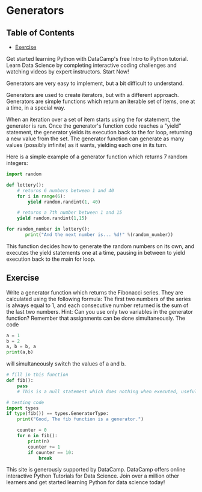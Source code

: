 # Generators

## Table of Contents

<!-- START doctoc generated TOC please keep comment here to allow auto update -->
<!-- DON'T EDIT THIS SECTION, INSTEAD RE-RUN doctoc TO UPDATE -->

- [Exercise](#exercise)

<!-- END doctoc generated TOC please keep comment here to allow auto update -->

Get started learning Python with DataCamp's free Intro to Python tutorial.
Learn Data Science by completing interactive coding challenges and watching videos by expert instructors.
Start Now!

Generators are very easy to implement, but a bit difficult to understand.

Generators are used to create iterators, but with a different approach.
Generators are simple functions which return an iterable set of items,
one at a time, in a special way.

When an iteration over a set of item starts using the for statement,
the generator is run.
Once the generator's function code reaches a "yield" statement,
the generator yields its execution back to the for loop,
returning a new value from the set.
The generator function can generate as many values (possibly infinite) as it wants,
yielding each one in its turn.

Here is a simple example of a generator function which returns 7 random integers:

```python
import random

def lottery():
    # returns 6 numbers between 1 and 40
    for i in range(6):
        yield random.randint(1, 40)

    # returns a 7th number between 1 and 15
    yield random.randint(1,15)

for random_number in lottery():
       print("And the next number is... %d!" %(random_number))
```

This function decides how to generate the random numbers on its own,
and executes the yield statements one at a time,
pausing in between to yield execution back to the main for loop.

## Exercise

Write a generator function which returns the Fibonacci series.
They are calculated using the following formula:
The first two numbers of the series is always equal to 1,
and each consecutive number returned is the sum of the last two numbers.
Hint: Can you use only two variables in the generator function?
Remember that assignments can be done simultaneously. The code

```python
a = 1
b = 2
a, b = b, a
print(a,b)
```

will simultaneously switch the values of a and b.

```python
# fill in this function
def fib():
    pass
    # This is a null statement which does nothing when executed, useful as a placeholder.

# testing code
import types
if type(fib()) == types.GeneratorType:
    print("Good, The fib function is a generator.")

    counter = 0
    for n in fib():
        print(n)
        counter += 1
        if counter == 10:
            break
```

This site is generously supported by DataCamp.
DataCamp offers online interactive Python Tutorials for Data Science.
Join over a million other learners and get started learning Python for data science today!
